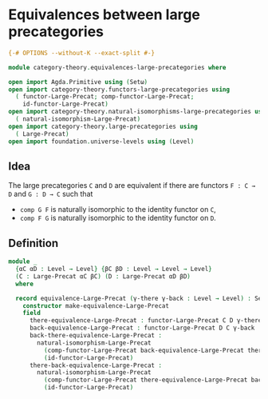 # Equivalences between large precategories

```agda
{-# OPTIONS --without-K --exact-split #-}

module category-theory.equivalences-large-precategories where

open import Agda.Primitive using (Setω)
open import category-theory.functors-large-precategories using
  ( functor-Large-Precat; comp-functor-Large-Precat;
    id-functor-Large-Precat)
open import category-theory.natural-isomorphisms-large-precategories using
  ( natural-isomorphism-Large-Precat)
open import category-theory.large-precategories using
  ( Large-Precat)
open import foundation.universe-levels using (Level)
```

## Idea

The large precategories `C` and `D` are equivalent if there are functors `F : C → D` and `G : D → C` such that
- `comp G F` is naturally isomorphic to the identity functor on `C`,
- `comp F G` is naturally isomorphic to the identity functor on `D`.

## Definition

```agda
module _
  {αC αD : Level → Level} {βC βD : Level → Level → Level}
  (C : Large-Precat αC βC) (D : Large-Precat αD βD)
  where

  record equivalence-Large-Precat (γ-there γ-back : Level → Level) : Setω where
    constructor make-equivalence-Large-Precat
    field
      there-equivalence-Large-Precat : functor-Large-Precat C D γ-there
      back-equivalence-Large-Precat : functor-Large-Precat D C γ-back
      back-there-equivalence-Large-Precat :
        natural-isomorphism-Large-Precat
          (comp-functor-Large-Precat back-equivalence-Large-Precat there-equivalence-Large-Precat)
          (id-functor-Large-Precat)
      there-back-equivalence-Large-Precat :
        natural-isomorphism-Large-Precat
          (comp-functor-Large-Precat there-equivalence-Large-Precat back-equivalence-Large-Precat)
          (id-functor-Large-Precat)
```
